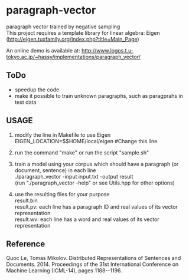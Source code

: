 # paragraph-vector #

paragraph vector trained by negative sampling<br>
This project requires a template library for linear algebra: Eigen (http://eigen.tuxfamily.org/index.php?title=Main_Page)

An online demo is available at: http://www.logos.t.u-tokyo.ac.jp/~hassy/implementations/paragraph_vector/

## ToDo ##

* speedup the code<br>
* make it possible to train unknown paragraphs, such as paragprahs in test data

## USAGE ##
1) modify the line in Makefile to use Eigen<br>
EIGEN_LOCATION=$$HOME/local/eigen #Change this line

2) run the command "make" or run the script "sample.sh"

3) train a model using your corpus which should have a paragraph (or document, sentence) in each line<br>
./paragraph_vector -input input.txt -output result<br>
(run "./paragraph_vector -help" or see Utils.hpp for other options)

4) use the resulting files for your purpose<br>
result.bin<br>
result.pv: each line has a paragraph ID and real values of its vector representation<br>
result.wv: each line has a word and real values of its vector representation

## Reference ##
Quoc Le, Tomas Mikolov. Distributed Representations of Sentences and Documents. 2014. Proceedings of the 31st International Conference on Machine Learning (ICML-14), pages 1188--1196.
